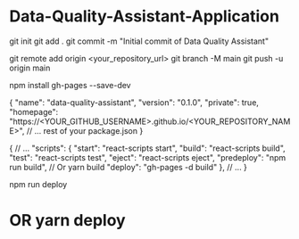 # Data-Quality-Assistant-Application

git init
git add .
git commit -m "Initial commit of Data Quality Assistant"

git remote add origin <your_repository_url>
git branch -M main
git push -u origin main

npm install gh-pages --save-dev 


{
  "name": "data-quality-assistant",
  "version": "0.1.0",
  "private": true,
  "homepage": "https://<YOUR_GITHUB_USERNAME>.github.io/<YOUR_REPOSITORY_NAME>",
  // ... rest of your package.json
}


{
  // ...
  "scripts": {
    "start": "react-scripts start",
    "build": "react-scripts build",
    "test": "react-scripts test",
    "eject": "react-scripts eject",
    "predeploy": "npm run build", // Or yarn build
    "deploy": "gh-pages -d build"
  },
  // ...
}


npm run deploy
# OR yarn deploy
